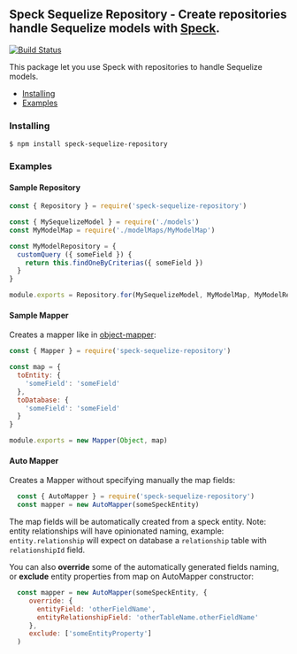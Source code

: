 ## Speck Sequelize Repository - Create repositories handle Sequelize models with [Speck](https://github.com/scup/speck).

[![Build Status](https://travis-ci.org/scup/speck-sequelize-repository.svg?branch=master)](https://travis-ci.org/scup/speck-sequelize-repository)

This package let you use Speck with repositories to handle Sequelize models.

* [Installing](#installing)
* [Examples](#examples)

### Installing
    $ npm install speck-sequelize-repository

### Examples

#### Sample Repository
```javascript
const { Repository } = require('speck-sequelize-repository')

const { MySequelizeModel } = require('./models')
const MyModelMap = require('./modelMaps/MyModelMap')

const MyModelRepository = {
  customQuery ({ someField }) {
    return this.findOneByCriterias({ someField })
  }
}

module.exports = Repository.for(MySequelizeModel, MyModelMap, MyModelRepository)

```

#### Sample Mapper

Creates a mapper like in [object-mapper](https://github.com/wankdanker/node-object-mapper):

```javascript
const { Mapper } = require('speck-sequelize-repository')

const map = {
  toEntity: {
    'someField': 'someField'
  },
  toDatabase: {
    'someField': 'someField'
  }
}

module.exports = new Mapper(Object, map)

```

#### Auto Mapper

Creates a Mapper without specifying manually the map fields:

```javascript
  const { AutoMapper } = require('speck-sequelize-repository')
  const mapper = new AutoMapper(someSpeckEntity)
```

The map fields will be automatically created from a speck entity. Note: entity relationships will have opinionated naming, example: `entity.relationship` will expect on database a `relationship` table with `relationshipId` field.

You can also **override** some of the automatically generated fields naming, or **exclude** entity properties from map on AutoMapper constructor:

```javascript
  const mapper = new AutoMapper(someSpeckEntity, {
     override: {
       entityField: 'otherFieldName',
       entityRelationshipField: 'otherTableName.otherFieldName'
     },
     exclude: ['someEntityProperty']
  )
```
